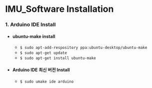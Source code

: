 IMU_Software Installation
=========================
### 1. Arduino IDE Install
+  ####  ubuntu-make install
   - `$ sudo apt-add-respository ppa:ubuntu-desktop/ubuntu-make`
   - `$ sudo apt-get update`
   - `$ sudo apt-get install ubuntu-make`
+  #### Arduino IDE 최신 버전 Install
   - `$ sudo umake ide arduino`
